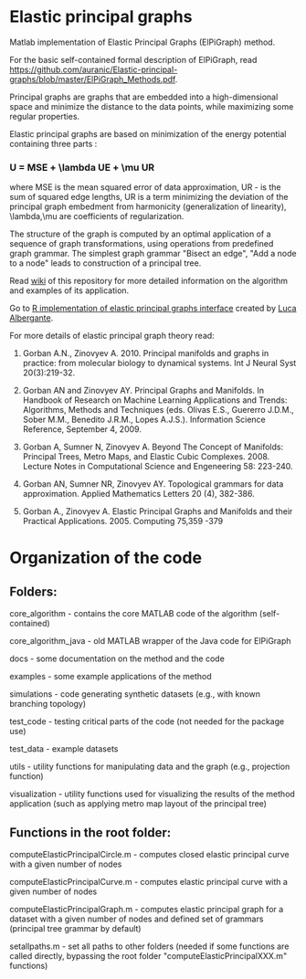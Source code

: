 # Elastic principal graphs
Matlab implementation of Elastic Principal Graphs (ElPiGraph) method. 

For the basic self-contained formal description of ElPiGraph, read https://github.com/auranic/Elastic-principal-graphs/blob/master/ElPiGraph_Methods.pdf. 

Principal graphs are graphs that are embedded into a high-dimensional space and minimize the distance to the data points, while maximizing some regular properties.

Elastic principal graphs are based on minimization of the energy potential containing three parts :

### U = MSE + \lambda UE + \mu UR

where MSE is the mean squared error of data approximation, UR - is the sum of squared edge lengths, UR is a term minimizing the deviation of the principal graph embedment from harmonicity (generalization of linearity), \lambda,\mu are coefficients of regularization.

The structure of the graph is computed by an optimal application of a sequence of graph transformations, using operations from predefined graph grammar.
The simplest graph grammar "Bisect an edge", "Add a node to a node" leads to construction of a principal tree.

Read [wiki](https://github.com/auranic/Elastic-principal-graphs/wiki) of this repository for more detailed information on the algorithm
and examples of its application.

Go to [R implementation of elastic principal graphs interface](https://github.com/Albluca/rpgraph) created by [Luca Albergante](https://github.com/Albluca).

For more details of elastic principal graph theory read:

1) Gorban A.N., Zinovyev A. 2010. Principal manifolds and graphs in practice: from molecular biology to dynamical systems. Int J Neural Syst 20(3):219-32.

2) Gorban AN and Zinovyev AY. Principal Graphs and Manifolds. In Handbook of Research on Machine Learning Applications and Trends: Algorithms, Methods and Techniques (eds. Olivas E.S., Guererro J.D.M., Sober M.M., Benedito J.R.M., Lopes A.J.S.). Information Science Reference, September 4, 2009.

3) Gorban A, Sumner N, Zinovyev A. Beyond The Concept of Manifolds: Principal Trees, Metro Maps, and Elastic Cubic Complexes. 2008. Lecture Notes in Computational Science and Engeneering 58: 223-240.

4) Gorban AN, Sumner NR, Zinovyev AY. Topological grammars for data approximation. Applied Mathematics Letters 20 (4), 382-386.

5) Gorban A., Zinovyev A. Elastic Principal Graphs and Manifolds and their Practical Applications. 2005. Computing 75,359 -379

# Organization of the code

## Folders:

core_algorithm 		- contains the core MATLAB code of the algorithm (self-contained)

core_algorithm_java	- old MATLAB wrapper of the Java code for ElPiGraph

docs			- some documentation on the method and the code

examples		- some example applications of the method

simulations		- code generating synthetic datasets (e.g., with known branching topology)

test_code		- testing critical parts of the code (not needed for the package use)

test_data		- example datasets 

utils			- utility functions for manipulating data and the graph (e.g., projection function)

visualization		- utility functions used for visualizing the results of the method application (such as applying metro map layout of the principal tree)

## Functions in the root folder:

computeElasticPrincipalCircle.m		- computes closed elastic principal curve with a given number of nodes

computeElasticPrincipalCurve.m          - computes elastic principal curve with a given number of nodes

computeElasticPrincipalGraph.m		- computes elastic principal graph for a dataset with a given number of nodes and defined set of grammars (principal tree grammar by default)

setallpaths.m				- set all paths to other folders (needed if some functions are called directly, bypassing the root folder "computeElasticPrincipalXXX.m" functions)

 
